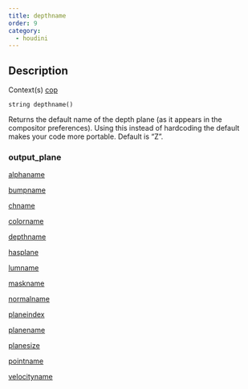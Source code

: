 ```yaml
---
title: depthname
order: 9
category:
  - houdini
---
```


## Description

Context(s) [cop](../contexts/cop.html)

`string depthname()`

Returns the default name of the depth plane (as it appears in the compositor
preferences). Using this instead of hardcoding the default makes your code
more portable. Default is “Z”.

### output_plane

[alphaname](alphaname.html)

[bumpname](bumpname.html)

[chname](chname.html)

[colorname](colorname.html)

[depthname](depthname.html)

[hasplane](hasplane.html)

[lumname](lumname.html)

[maskname](maskname.html)

[normalname](normalname.html)

[planeindex](planeindex.html)

[planename](planename.html)

[planesize](planesize.html)

[pointname](pointname.html)

[velocityname](velocityname.html)
